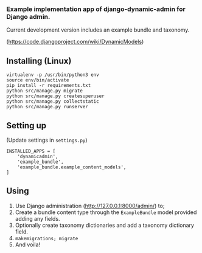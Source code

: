 ### Example implementation app of django-dynamic-admin for **Django admin**.

Current development version includes an example bundle and taxonomy.

(https://code.djangoproject.com/wiki/DynamicModels)

## Installing (Linux)
```
virtualenv -p /usr/bin/python3 env
source env/bin/activate
pip install -r requirements.txt
python src/manage.py migrate
python src/manage.py createsuperuser
python src/manage.py collectstatic
python src/manage.py runserver
```

## Setting up

(Update settings in `settings.py`)

```
INSTALLED_APPS = [
    'dynamicadmin',
    'example_bundle',
    'example_bundle.example_content_models',
]
```

## Using
1. Use Django administration (http://127.0.0.1:8000/admin/) to;
2. Create a bundle content type through the `ExampleBundle` model provided adding any fields.
3. Optionally create taxonomy dictionaries and add a taxonomy dictionary field.
4. `makemigrations; migrate`
5. And voila!
